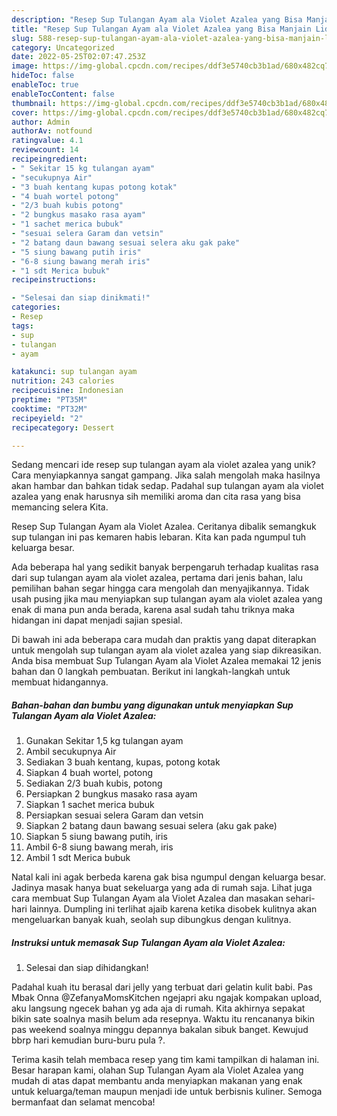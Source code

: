 ```yaml
---
description: "Resep Sup Tulangan Ayam ala Violet Azalea yang Bisa Manjain Lidah"
title: "Resep Sup Tulangan Ayam ala Violet Azalea yang Bisa Manjain Lidah"
slug: 588-resep-sup-tulangan-ayam-ala-violet-azalea-yang-bisa-manjain-lidah
category: Uncategorized
date: 2022-05-25T02:07:47.253Z
image: https://img-global.cpcdn.com/recipes/ddf3e5740cb3b1ad/680x482cq70/sup-tulangan-ayam-ala-violet-azalea-foto-resep-utama.jpg
hideToc: false
enableToc: true
enableTocContent: false
thumbnail: https://img-global.cpcdn.com/recipes/ddf3e5740cb3b1ad/680x482cq70/sup-tulangan-ayam-ala-violet-azalea-foto-resep-utama.jpg
cover: https://img-global.cpcdn.com/recipes/ddf3e5740cb3b1ad/680x482cq70/sup-tulangan-ayam-ala-violet-azalea-foto-resep-utama.jpg
author: Admin
authorAv: notfound
ratingvalue: 4.1
reviewcount: 14
recipeingredient:
- " Sekitar 15 kg tulangan ayam"
- "secukupnya Air"
- "3 buah kentang kupas potong kotak"
- "4 buah wortel potong"
- "2/3 buah kubis potong"
- "2 bungkus masako rasa ayam"
- "1 sachet merica bubuk"
- "sesuai selera Garam dan vetsin"
- "2 batang daun bawang sesuai selera aku gak pake"
- "5 siung bawang putih iris"
- "6-8 siung bawang merah iris"
- "1 sdt Merica bubuk"
recipeinstructions:

- "Selesai dan siap dinikmati!"
categories:
- Resep
tags:
- sup
- tulangan
- ayam

katakunci: sup tulangan ayam 
nutrition: 243 calories
recipecuisine: Indonesian
preptime: "PT35M"
cooktime: "PT32M"
recipeyield: "2"
recipecategory: Dessert

---
```





Sedang mencari ide resep sup tulangan ayam ala violet azalea yang unik? Cara menyiapkannya sangat gampang. Jika salah mengolah maka hasilnya akan hambar dan bahkan tidak sedap. Padahal sup tulangan ayam ala violet azalea yang enak harusnya sih memiliki aroma dan cita rasa yang bisa memancing selera Kita.





Resep Sup Tulangan Ayam ala Violet Azalea. Ceritanya dibalik semangkuk sup tulangan ini pas kemaren habis lebaran. Kita kan pada ngumpul tuh keluarga besar.

Ada beberapa hal yang sedikit banyak berpengaruh terhadap kualitas rasa dari sup tulangan ayam ala violet azalea, pertama dari jenis bahan, lalu pemilihan bahan segar hingga cara mengolah dan menyajikannya. Tidak usah pusing jika mau menyiapkan sup tulangan ayam ala violet azalea yang enak di mana pun anda berada, karena asal sudah tahu triknya maka hidangan ini dapat menjadi sajian spesial.






Di bawah ini ada beberapa cara mudah dan praktis yang dapat diterapkan untuk mengolah sup tulangan ayam ala violet azalea yang siap dikreasikan. Anda bisa membuat Sup Tulangan Ayam ala Violet Azalea memakai 12 jenis bahan dan 0 langkah pembuatan. Berikut ini langkah-langkah untuk membuat hidangannya.

<!--inarticleads1-->

##### Bahan-bahan dan bumbu yang digunakan untuk menyiapkan Sup Tulangan Ayam ala Violet Azalea:

1. Gunakan  Sekitar 1,5 kg tulangan ayam
1. Ambil secukupnya Air
1. Sediakan 3 buah kentang, kupas, potong kotak
1. Siapkan 4 buah wortel, potong
1. Sediakan 2/3 buah kubis, potong
1. Persiapkan 2 bungkus masako rasa ayam
1. Siapkan 1 sachet merica bubuk
1. Persiapkan sesuai selera Garam dan vetsin
1. Siapkan 2 batang daun bawang sesuai selera (aku gak pake)
1. Siapkan 5 siung bawang putih, iris
1. Ambil 6-8 siung bawang merah, iris
1. Ambil 1 sdt Merica bubuk


Natal kali ini agak berbeda karena gak bisa ngumpul dengan keluarga besar. Jadinya masak hanya buat sekeluarga yang ada di rumah saja. Lihat juga cara membuat Sup Tulangan Ayam ala Violet Azalea dan masakan sehari-hari lainnya. Dumpling ini terlihat ajaib karena ketika disobek kulitnya akan mengeluarkan banyak kuah, seolah sup dibungkus dengan kulitnya. 

<!--inarticleads2-->

##### Instruksi untuk memasak Sup Tulangan Ayam ala Violet Azalea:


1. Selesai dan siap dihidangkan!

Padahal kuah itu berasal dari jelly yang terbuat dari gelatin kulit babi. Pas Mbak Onna @ZefanyaMomsKitchen ngejapri aku ngajak kompakan upload, aku langsung ngecek bahan yg ada aja di rumah. Kita akhirnya sepakat bikin sate soalnya masih belum ada resepnya. Waktu itu rencananya bikin pas weekend soalnya minggu depannya bakalan sibuk banget. Kewujud bbrp hari kemudian buru-buru pula ?. 

Terima kasih telah membaca resep yang tim kami tampilkan di halaman ini. Besar harapan kami, olahan Sup Tulangan Ayam ala Violet Azalea yang mudah di atas dapat membantu anda menyiapkan makanan yang enak untuk keluarga/teman maupun menjadi ide untuk berbisnis kuliner. Semoga bermanfaat dan selamat mencoba!
